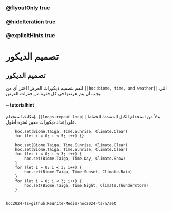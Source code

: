 ### @flyoutOnly true
### @hideIteration true
### @explicitHints true

# تصميم الديكور

## تصميم الديكور
لنقم بتصميم ديكورات العرض! اختر أي من ``||hoc:biome, time, and weather||`` التي يجب أن يتم عرضها في كل فقرة من فقرات العرض.

#### ~ tutorialhint
بإمكانك استخدام ``||loops:repeat loop||`` بدلاً من استخدام الكتل المتعددة للحفاظ على إعداد ديكورات معين لفترة أطول.

```ghost
    hoc.set(Biome.Taiga, Time.Sunrise, Climate.Clear)
    for (let i = 0; i < 5; i++) {}
```
```template
    hoc.set(Biome.Taiga, Time.Sunrise, Climate.Clear)
    hoc.set(Biome.Taiga, Time.Sunrise, Climate.Clear)
    for (let i = 0; i < 3; i++) {
        hoc.set(Biome.Taiga, Time.Day, Climate.Snow)
    }
    for (let i = 0; i < 3; i++) {
        hoc.set(Biome.Taiga, Time.Sunset, Climate.Rain)
    }
    for (let i = 0; i < 3; i++) {
        hoc.set(Biome.Taiga, Time.Night, Climate.Thunderstorm)
    }
    
```

```package
hoc2024-ts=github:ReWrite-Media/hoc2024-ts/n/set
```